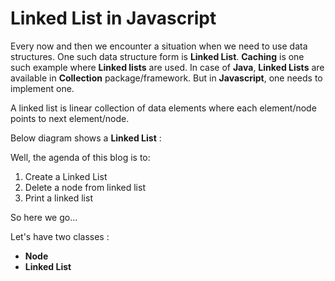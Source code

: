 # Linked List in Javascript

Every now and then we encounter a situation when we need to use data structures. One such data structure form is **Linked List**. 
**Caching** is one such example where **Linked lists** are used. In case of **Java**, **Linked Lists** are available in **Collection** package/framework.
But in **Javascript**, one needs to implement one.

A linked list is linear collection of data elements where each element/node points to next element/node.

Below diagram shows a **Linked List** :

Well, the agenda of this blog is to:

1. Create a Linked List
2. Delete a node from linked list
3. Print a linked list

So here we go...

Let's have two classes :

* **Node**
* **Linked List**








